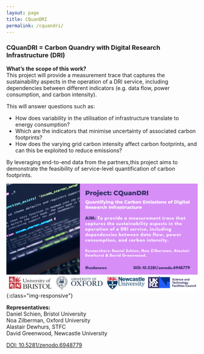 ```yaml
---
layout: page
title: CQuanDRI
permalink: /cquandri/
---
```

### CQuanDRI = Carbon Quandry with Digital Research Infrastructure (DRI)

**What’s the scope of this work?** <br>
This project will provide a measurement trace that captures the sustainability aspects in the operation of a DRI service, including dependencies between different indicators (e.g. data flow, power consumption, and carbon intensity). 

This will answer questions such as: <br>
- How does variability in the utilisation of infrastructure translate to energy consumption?
- Which are the indicators that minimise uncertainty of associated carbon footprints?
- How does the varying grid carbon intensity affect carbon footprints, and can this be exploited to reduce emissions?

By leveraging end-to-end data from the partners,this project aims to demonstrate the feasibility of service-level quantification of carbon footprints.
 
![cquandri](/images/7.png){:class="img-responsive"} 


**Representatives:** <br>
Daniel Schien, Bristol University <br>
Noa Zilberman, Oxford University <br>
Alastair Dewhurs, STFC <br>
David Greenwood, Newcastle University <br>

[DOI: 10.5281/zenodo.6948779](https://zenodo.org/record/6948779/)
